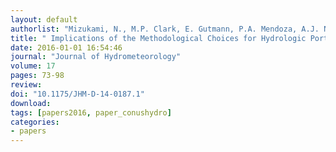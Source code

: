 ```yaml
---
layout: default
authorlist: "Mizukami, N., M.P. Clark, E. Gutmann, P.A. Mendoza, A.J. Newman, B. Nijssen, B.Livneh, L.E. Hay, J.R. Arnold, and L.D. Brekke"
title: " Implications of the Methodological Choices for Hydrologic Portrayals of Climate Change over the Contiguous United States: Statistically Downscaled Forcing Data and Hydrologic Models"
date: 2016-01-01 16:54:46
journal: "Journal of Hydrometeorology"
volume: 17 
pages: 73-98 
review:  
doi: "10.1175/JHM-D-14-0187.1" 
download:
tags: [papers2016, paper_conushydro]
categories:
- papers
---
```


